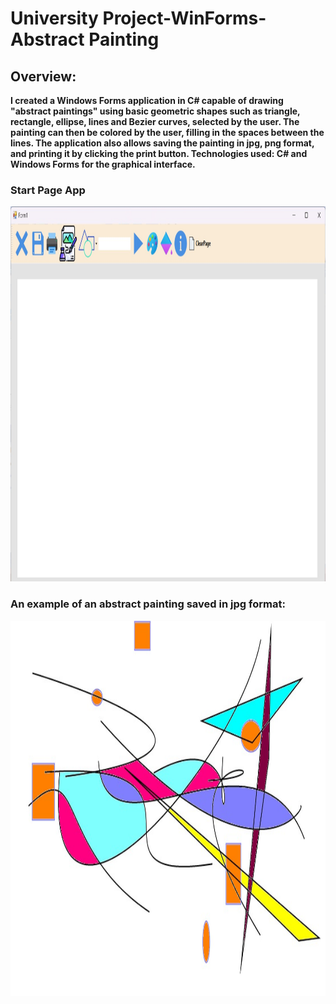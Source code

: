 # University Project-WinForms-Abstract Painting

## Overview:
**I created a Windows Forms application in C# capable of drawing "abstract paintings" using basic geometric shapes such as triangle, rectangle, ellipse, lines and Bezier curves, selected by the user. The painting can then be colored by the user, filling in the spaces between the lines. The application also allows saving the painting in jpg, png format, and printing it by clicking the print button. Technologies used: C# and Windows Forms for the graphical interface.**  
### <b>Start Page App</b>
<img src="/imagini/startApp.jpg" width = "600" height="600">   

### <b>An example of an abstract painting saved in jpg format:</b>
<img src="/imagini/painting1.jpg" width = "600" height="600">
